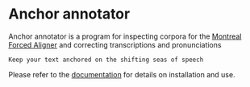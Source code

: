 # Anchor annotator
Anchor annotator is a program for inspecting corpora for the [Montreal Forced Aligner](https://montreal-forced-aligner.readthedocs.io/en/latest/) and correcting transcriptions and pronunciations

```Keep your text anchored on the shifting seas of speech```

Please refer to the [documentation](https://anchor-annotator.readthedocs.io/en/latest/) for details on installation and use.
